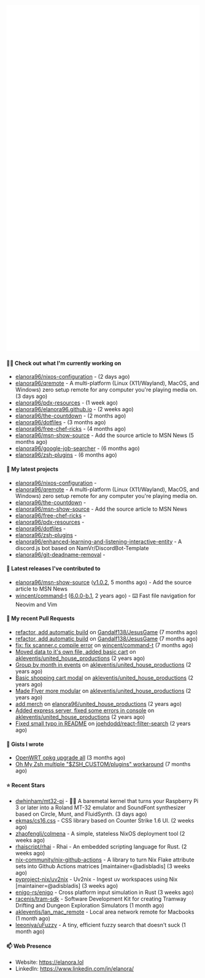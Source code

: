 <p align="center">
    <picture>
      <img alt="Metrics" src="github-metrics.svg" />
    </picture>
</p>

#### 👩‍💻 Check out what I'm currently working on

- [elanora96/nixos-configuration](https://github.com/elanora96/nixos-configuration) -  (2 days ago)
- [elanora96/qremote](https://github.com/elanora96/qremote) - A multi-platform (Linux (X11/Wayland), MacOS, and Windows) zero setup remote for any computer you&#39;re playing media on. (3 days ago)
- [elanora96/pdx-resources](https://github.com/elanora96/pdx-resources) -  (1 week ago)
- [elanora96/elanora96.github.io](https://github.com/elanora96/elanora96.github.io) -  (2 weeks ago)
- [elanora96/the-countdown](https://github.com/elanora96/the-countdown) -  (2 months ago)
- [elanora96/dotfiles](https://github.com/elanora96/dotfiles) -  (3 months ago)
- [elanora96/free-chef-ricks](https://github.com/elanora96/free-chef-ricks) -  (4 months ago)
- [elanora96/msn-show-source](https://github.com/elanora96/msn-show-source) - Add the source article to MSN News (5 months ago)
- [elanora96/google-job-searcher](https://github.com/elanora96/google-job-searcher) -  (6 months ago)
- [elanora96/zsh-plugins](https://github.com/elanora96/zsh-plugins) -  (6 months ago)

#### 🌱 My latest projects

- [elanora96/nixos-configuration](https://github.com/elanora96/nixos-configuration) - 
- [elanora96/qremote](https://github.com/elanora96/qremote) - A multi-platform (Linux (X11/Wayland), MacOS, and Windows) zero setup remote for any computer you&#39;re playing media on.
- [elanora96/the-countdown](https://github.com/elanora96/the-countdown) - 
- [elanora96/msn-show-source](https://github.com/elanora96/msn-show-source) - Add the source article to MSN News
- [elanora96/free-chef-ricks](https://github.com/elanora96/free-chef-ricks) - 
- [elanora96/pdx-resources](https://github.com/elanora96/pdx-resources) - 
- [elanora96/dotfiles](https://github.com/elanora96/dotfiles) - 
- [elanora96/zsh-plugins](https://github.com/elanora96/zsh-plugins) - 
- [elanora96/enhanced-learning-and-listening-interactive-entity](https://github.com/elanora96/enhanced-learning-and-listening-interactive-entity) - A discord.js bot based on NamVr/DiscordBot-Template
- [elanora96/git-deadname-removal](https://github.com/elanora96/git-deadname-removal) - 

#### 🔭 Latest releases I've contributed to

- [elanora96/msn-show-source](https://github.com/elanora96/msn-show-source) ([v1.0.2](https://github.com/elanora96/msn-show-source/releases/tag/v1.0.2), 5 months ago) - Add the source article to MSN News
- [wincent/command-t](https://github.com/wincent/command-t) ([6.0.0-b.1](https://github.com/wincent/command-t/releases/tag/6.0.0-b.1), 2 years ago) - ⌨️ Fast file navigation for Neovim and Vim

#### 🔨 My recent Pull Requests

- [refactor, add automatic build](https://github.com/Gandalf138/JesusGame/pull/2) on [Gandalf138/JesusGame](https://github.com/Gandalf138/JesusGame) (7 months ago)
- [refactor, add automatic build](https://github.com/Gandalf138/JesusGame/pull/1) on [Gandalf138/JesusGame](https://github.com/Gandalf138/JesusGame) (7 months ago)
- [fix: fix scanner.c compile error](https://github.com/wincent/command-t/pull/423) on [wincent/command-t](https://github.com/wincent/command-t) (7 months ago)
- [Moved data to it&#39;s own file, added basic cart](https://github.com/akleventis/united_house_productions/pull/5) on [akleventis/united_house_productions](https://github.com/akleventis/united_house_productions) (2 years ago)
- [Group by month in events](https://github.com/akleventis/united_house_productions/pull/4) on [akleventis/united_house_productions](https://github.com/akleventis/united_house_productions) (2 years ago)
- [Basic shopping cart modal](https://github.com/akleventis/united_house_productions/pull/3) on [akleventis/united_house_productions](https://github.com/akleventis/united_house_productions) (2 years ago)
- [Made Flyer more modular](https://github.com/akleventis/united_house_productions/pull/2) on [akleventis/united_house_productions](https://github.com/akleventis/united_house_productions) (2 years ago)
- [add merch](https://github.com/elanora96/united_house_productions/pull/1) on [elanora96/united_house_productions](https://github.com/elanora96/united_house_productions) (2 years ago)
- [Added express server, fixed some errors in console](https://github.com/akleventis/united_house_productions/pull/1) on [akleventis/united_house_productions](https://github.com/akleventis/united_house_productions) (2 years ago)
- [Fixed small typo in README](https://github.com/joehdodd/react-filter-search/pull/26) on [joehdodd/react-filter-search](https://github.com/joehdodd/react-filter-search) (2 years ago)

#### 📓 Gists I wrote

- [OpenWRT opkg upgrade all](https://gist.github.com/6036dee1d40cf168f9528319a80ab4b9) (3 months ago)
- [Oh My Zsh multiple &#34;$ZSH_CUSTOM/plugins&#34; workaround](https://gist.github.com/b2424fa9f70d7549fd0590c58949f686) (7 months ago)

#### ⭐ Recent Stars

- [dwhinham/mt32-pi](https://github.com/dwhinham/mt32-pi) - 🎹🎶 A baremetal kernel that turns your Raspberry Pi 3 or later into a Roland MT-32 emulator and SoundFont synthesizer based on Circle, Munt, and FluidSynth. (3 days ago)
- [ekmas/cs16.css](https://github.com/ekmas/cs16.css) - CSS library based on Counter Strike 1.6 UI. (2 weeks ago)
- [zhaofengli/colmena](https://github.com/zhaofengli/colmena) - A simple, stateless NixOS deployment tool (2 weeks ago)
- [rhaiscript/rhai](https://github.com/rhaiscript/rhai) - Rhai - An embedded scripting language for Rust. (2 weeks ago)
- [nix-community/nix-github-actions](https://github.com/nix-community/nix-github-actions) - A library to turn Nix Flake attribute sets into Github Actions matrices [maintainer=@adisbladis] (3 weeks ago)
- [pyproject-nix/uv2nix](https://github.com/pyproject-nix/uv2nix) - Uv2nix - Ingest uv workspaces using Nix [maintainer=@adisbladis]  (3 weeks ago)
- [enigo-rs/enigo](https://github.com/enigo-rs/enigo) - Cross platform input simulation in Rust (3 weeks ago)
- [racenis/tram-sdk](https://github.com/racenis/tram-sdk) - Software Development Kit for creating Tramway Drifting and Dungeon Exploration Simulators (1 month ago)
- [akleventis/lan_mac_remote](https://github.com/akleventis/lan_mac_remote) - Local area network remote for Macbooks (1 month ago)
- [leeoniya/uFuzzy](https://github.com/leeoniya/uFuzzy) - A tiny, efficient fuzzy search that doesn&#39;t suck (1 month ago)

#### 📫 Web Presence

- Website: https://elanora.lol
- LinkedIn: https://www.linkedin.com/in/elanora/
